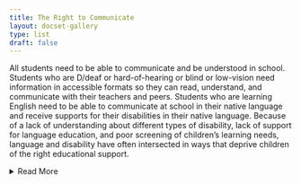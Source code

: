 ```yaml
---
title: The Right to Communicate
layout: docset-gallery
type: list
draft: false
---
```


All students need to be able to communicate and be understood in school. Students who are D/deaf or hard-of-hearing or blind or low-vision need information in accessible formats so they can read, understand, and communicate with their teachers and peers. Students who are learning English need  to be able to communicate at school in their native language and receive supports for their disabilities in their native language. Because of a lack of understanding about different types of disability, lack of support for language education, and poor screening of children’s learning needs, language and disability have often intersected in ways that deprive children of the right educational support.

<details class="readmore">
  <summary>Read More</summary>

For people with sensory disabilities, written and spoken communication needs to be compatible with their specific disabilities (i.e, not being able to see or hear). At times, nondisabled people have advocated on behalf of d/Deaf or blind students, but they didn’t always pay attention to the students’ needs or desires. Sighted people attempted to help blind people learn to read by developing systems of print they could read with their fingers. They often made decisions based on financial considerations or personal interests rather than what worked best for blind people. In the 20th century, blind people pushed for more influence over how they would read. They pushed for federal funding of braille books and talking books. As new technologies - like websites and digital materials develop, they advocate for standards and tools that make information legible to screen readers (which read text aloud).[^1]

Deaf people have also had to fight for language access and have worked outside the educational system to keep sign language alive. Early educators combined manual instruction (sign language) with oral instruction (lip reading and articulation - or speaking out loud) to help deaf and hard-of-hearing people learn. Many deaf people were born with little functional hearing or became deaf before learning language, so sign language was their first language. For these deaf children, oral instruction was difficult or impossible. Yet from the 1860s on, educators of the deaf slowly banned sign language instruction in favor of only oral forms of communication. Deaf people created social clubs and socialized with deaf peers, developing what many believe to be a unique culture and identity[^2], and one that many deaf people don’t see as a disability.[^3] (We use Deaf to refer to those who identify with that culture, and deaf for describing those who might not identify with that culture.[^4])

After a linguist published a study on sign language in 1960, educational and cultural attitudes toward sign language slowly started to change.[^5] In 1998,  P.S. 47, the school for the Deaf, finally changed its policy to teach in sign language.[^6] Deaf students still have difficulty accessing interpreters and other supports needed to learn in inclusive classrooms today.[^7]

Teachers  and administrators have frequently labeled students as disabled because they did not speak English. They have also evaluated students for disabilities in English, rather than in their native language - which meant that their disabilities may have been misunderstood or misdiagnosed. As a result, many Black and Puerto Rican children didn’t get the education they deserved. Advocates like Evelina López Antonetty fought back against these practices. She founded United Bronx Parents (UBP) and organized Puerto Rican and Black parents to fight [bias against Spanish-speaking students and families and push for bilingual education](topics/black-latina-women/united-bronx-parents/).

[^1]: The American Foundation for the Blind. “History.” [https://www.afb.org/about-afb/history](https://www.afb.org/about-afb/history), Accessed July 31, 2023.

[^2]: Carol Padden and Tom Humphries. *Inside Deaf Culture*. (Cambridge: Harvard University Press, 2009).

[^3]: Ray McDermott and Hervé Varenne. “Culture as Disability.” Anthropology & Education Quarterly 26, no. 3 (1995): 324–48.

[^4]: Thomas K. Holcomb, *Introduction to American Deaf Culture.* (New York: Oxford University Press, 2012).

[^5]: Susan Goldin-Meadow and Diane Brentari. “Gesture, Sign and Language: The Coming of Age of Sign Language and Gesture Studies.” *The Behavioral and Brain Sciences* 40 (January 2017). [https://doi.org/10.1017/S0140525X15001247]( https://doi.org/10.1017/S0140525X15001247).

[^6]: Felicia R. Lee, “New York to Teach Deaf in Sign Language, Then English.” *The New York Times*, March 5, 1998, [https://www.nytimes.com/1998/03/05/nyregion/new-york-to-teach-deaf-in-sign-language-then-english.html](https://www.nytimes.com/1998/03/05/nyregion/new-york-to-teach-deaf-in-sign-language-then-english.html).

[^7]: Khallid Alasim, “Participation and Interaction of Deaf and Hard-of-Hearing Students in Inclusion Classroom.” *International Journal of Special Education* 33, no. 2 (2018): 493–506.
